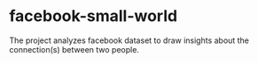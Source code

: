 # facebook-small-world
The project analyzes facebook dataset to draw insights about the connection(s) between two people.
